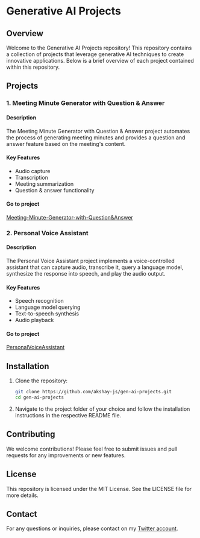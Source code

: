 # Generative AI Projects

## Overview

Welcome to the Generative AI Projects repository! This repository contains a collection of projects that leverage generative AI techniques to create innovative applications. Below is a brief overview of each project contained within this repository.

## Projects

### 1. Meeting Minute Generator with Question &amp; Answer

#### Description
The Meeting Minute Generator with Question &amp; Answer project automates the process of generating meeting minutes and provides a question and answer feature based on the meeting's content.

#### Key Features
- Audio capture
- Transcription
- Meeting summarization
- Question &amp; answer functionality


#### Go to project
[Meeting-Minute-Generator-with-Question&amp;Answer](https://github.com/akshay-js/gen-ai-projects/tree/main/Meeting-Minute-Generator-with-Question%26Answer)

### 2. Personal Voice Assistant

#### Description
The Personal Voice Assistant project implements a voice-controlled assistant that can capture audio, transcribe it, query a language model, synthesize the response into speech, and play the audio output.

#### Key Features
- Speech recognition
- Language model querying
- Text-to-speech synthesis
- Audio playback

#### Go to project
[PersonalVoiceAssistant](https://github.com/akshay-js/gen-ai-projects/tree/main/PersonalVoiceAssitent)


## Installation

1. Clone the repository:
    ```bash
    git clone https://github.com/akshay-js/gen-ai-projects.git
    cd gen-ai-projects
    ```

2. Navigate to the project folder of your choice and follow the installation instructions in the respective README file.

## Contributing

We welcome contributions! Please feel free to submit issues and pull requests for any improvements or new features.

## License

This repository is licensed under the MIT License. See the LICENSE file for more details.

## Contact

For any questions or inquiries, please contact on my [Twitter account](https://x.com/akshay_smec).
